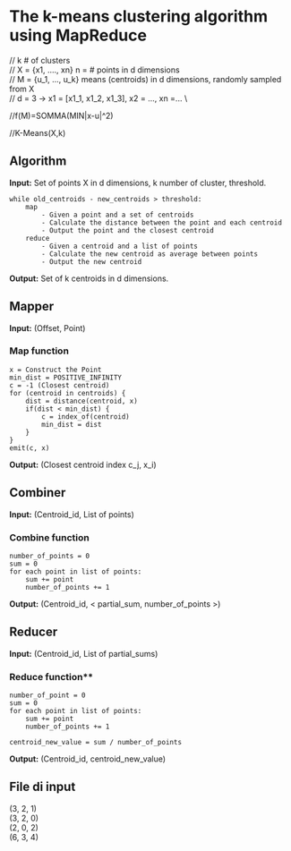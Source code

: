 # The k-means clustering algorithm using MapReduce

// k # of clusters\
// X = {x1, ...., xn}   n = # points in d dimensions\
// M = {u_1, ..., u_k}  means (centroids) in d dimensions, randomly sampled from X\
// d = 3  -> x1 = [x1_1, x1_2, x1_3], x2 = ..., xn =... \

//f(M)=SOMMA(MIN|x-u|^2)

<!-- Program -->
//K-Means(X,k)

## Algorithm

**Input:** Set of points X in d dimensions, k number of cluster, threshold.

```pseudocode
while old_centroids - new_centroids > threshold:
    map
        - Given a point and a set of centroids
        - Calculate the distance between the point and each centroid
        - Output the point and the closest centroid
    reduce
        - Given a centroid and a list of points
        - Calculate the new centroid as average between points
        - Output the new centroid
```

**Output:** Set of k centroids in d dimensions.

## Mapper

**Input:** (Offset, Point)

### Map function

```pseudocode
x = Construct the Point
min_dist = POSITIVE_INFINITY
c = -1 (Closest centroid)
for (centroid in centroids) {
    dist = distance(centroid, x)
    if(dist < min_dist) {
        c = index_of(centroid)
        min_dist = dist
    }
}
emit(c, x)
```

**Output:** (Closest centroid index c_j, x_i)

## Combiner

**Input:** (Centroid_id, List of points)

### Combine function

```pseudocode
number_of_points = 0
sum = 0
for each point in list of points:
    sum += point
    number_of_points += 1
```

**Output:** (Centroid_id, < partial_sum, number_of_points >)

## Reducer

**Input:** (Centroid_id, List of partial_sums)

### Reduce function**

```pseudocode
number_of_point = 0
sum = 0
for each point in list of points:
    sum += point
    number_of_points += 1

centroid_new_value = sum / number_of_points
```

**Output:** (Centroid_id, centroid_new_value)

## File di input

(3, 2, 1)\
(3, 2, 0)\
(2, 0, 2)\
(6, 3, 4)
